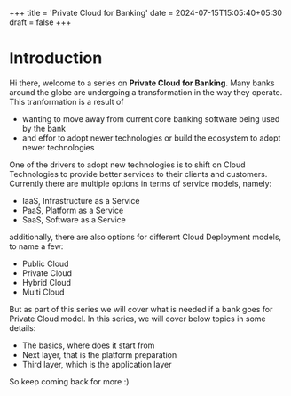 +++
title = 'Private Cloud for Banking'
date = 2024-07-15T15:05:40+05:30
draft = false
+++

# Introduction

Hi there, welcome to a series on **Private Cloud for Banking**. Many banks around the globe are undergoing a transformation in the way they operate. This tranformation is a result of 
- wanting to move away from current core banking software being used by the bank
- and effor to adopt newer technologies or build the ecosystem to adopt newer technologies

One of the drivers to adopt new technologies is to shift on Cloud Technologies to provide better services to their clients and customers. Currently there are multiple options in terms of service models, namely:
- IaaS, Infrastructure as a Service
- PaaS, Platform as a Service
- SaaS, Software as a Service

additionally, there are also options for different Cloud Deployment models, to name a few:
- Public Cloud
- Private Cloud
- Hybrid Cloud
- Multi Cloud

But as part of this series we will cover what is needed if a bank goes for Private Cloud model. In this series, we will cover below topics in some details:
- The basics, where does it start from
- Next layer, that is the platform preparation
- Third layer, which is the application layer

So keep coming back for more :)